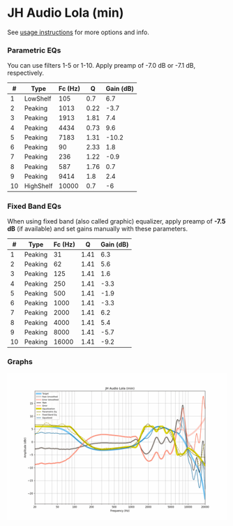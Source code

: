 # JH Audio Lola (min)
See [usage instructions](https://github.com/jaakkopasanen/AutoEq#usage) for more options and info.

### Parametric EQs
You can use filters 1-5 or 1-10. Apply preamp of -7.0 dB or -7.1 dB, respectively.

|   # | Type      |   Fc (Hz) |    Q |   Gain (dB) |
|-----|-----------|-----------|------|-------------|
|   1 | LowShelf  |       105 | 0.7  |         6.7 |
|   2 | Peaking   |      1013 | 0.22 |        -3.7 |
|   3 | Peaking   |      1913 | 1.81 |         7.4 |
|   4 | Peaking   |      4434 | 0.73 |         9.6 |
|   5 | Peaking   |      7183 | 1.31 |       -10.2 |
|   6 | Peaking   |        90 | 2.33 |         1.8 |
|   7 | Peaking   |       236 | 1.22 |        -0.9 |
|   8 | Peaking   |       587 | 1.76 |         0.7 |
|   9 | Peaking   |      9414 | 1.8  |         2.4 |
|  10 | HighShelf |     10000 | 0.7  |        -6   |

### Fixed Band EQs
When using fixed band (also called graphic) equalizer, apply preamp of **-7.5 dB** (if available) and set gains manually with these parameters.

|   # | Type    |   Fc (Hz) |    Q |   Gain (dB) |
|-----|---------|-----------|------|-------------|
|   1 | Peaking |        31 | 1.41 |         6.3 |
|   2 | Peaking |        62 | 1.41 |         5.6 |
|   3 | Peaking |       125 | 1.41 |         1.6 |
|   4 | Peaking |       250 | 1.41 |        -3.3 |
|   5 | Peaking |       500 | 1.41 |        -1.9 |
|   6 | Peaking |      1000 | 1.41 |        -3.3 |
|   7 | Peaking |      2000 | 1.41 |         6.2 |
|   8 | Peaking |      4000 | 1.41 |         5.4 |
|   9 | Peaking |      8000 | 1.41 |        -5.7 |
|  10 | Peaking |     16000 | 1.41 |        -9.2 |

### Graphs
![](./JH%20Audio%20Lola%20(min).png)
